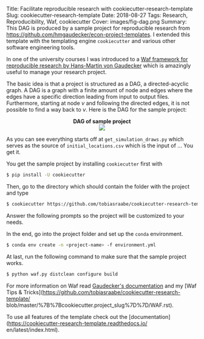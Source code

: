 Title: Facilitate reproducible research with cookiecutter-research-template
Slug: cookiecutter-research-template
Date: 2018-08-27
Tags: Research, Reproducibility, Waf, cookiecutter
Cover: images/fig-dag.png
Summary: This DAG is produced by a sample project for reproducible research
         from <a href="https://github.com/hmgaudecker/econ-project-templates">
         https://github.com/hmgaudecker/econ-project-templates</a>. I extended
         this template with the templating engine ``cookiecutter`` and various
         other software engineering tools.

In one of the university courses I was introduced to a [Waf framework for
reproducible research by Hans-Martin von
Gaudecker](https://github.com/hmgaudecker/econ-project-templates) which is
amazingly useful to manage your research project.

The basic idea is that a project is structured as a DAG, a directed-acyclic
graph. A DAG is a graph with a finite amount of node and edges where the edges
have a specific direction leading from input to output files. Furthermore,
starting at node $\nu$ and following the directed edges, it is not possible to
find a way back to $\nu$. Here is the DAG for the sample project:

<p align="center">
    <b>DAG of sample project</b><br>
    <img src="{static}/images/fig-dag.png">
</p>

As you can see everything starts off at ``get_simulation_draws.py`` which
serves as the source of ``initial_locations.csv`` which is the input of ...
You get it.

You get the sample project by installing ``cookiecutter`` first with

```bash
$ pip install -U cookiecutter
```

Then, go to the directory which should contain the folder with the project and
type

```bash
$ cookiecutter https://github.com/tobiasraabe/cookiecutter-research-template.git
```

Answer the following prompts so the project will be customized to your needs.

In the end, go into the project folder and set up the ``conda`` environment.

```bash
$ conda env create -n <project-name> -f environment.yml
```

At last, run the following command to make sure that the sample project works.

```bash
$ python waf.py distclean configure build
```

For more information on Waf read [Gaudecker's
documentation](http://hmgaudecker.github.io/econ-project-templates/) and my
[Waf Tips &
Tricks](https://github.com/tobiasraabe/cookiecutter-research-template/
blob/master/%7B%7Bcookiecutter.project_slug%7D%7D/WAF.rst).

To use all features of the template check out the
[documentation](https://cookiecutter-research-template.readthedocs.io/
en/latest/index.html).

